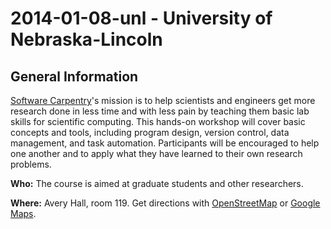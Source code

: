 
2014-01-08-unl - University of Nebraska-Lincoln
=====================================================
<h2>General Information</h2>

<!--
  Edit the general explanatory paragraph below if you want to change
  the pitch.
-->
<p>
  <a href="http://software-carpentry.org">Software Carpentry</a>'s mission
  is to help scientists and engineers get more research done in less
  time and with less pain by teaching them basic lab skills for
  scientific computing.  This hands-on workshop will cover basic
  concepts and tools, including program design, version control, data
  management, and task automation.  Participants will be encouraged to
  help one another and to apply what they have learned to their own
  research problems.
</p>

<!--
  Explain who your audience is.  (In particular, tell readers if the
  workshop is only open to people from a particular institution.
-->
<p>
  <strong>Who:</strong>
  The course is aimed at graduate students and other researchers.
</p>

<!--
  This block displays the address and links to maps showing directions
  if the latitude and longitude of the workshop have been set.  You
  can use http://itouchmap.com/latlong.html to find the lat/long of an
  address.
-->

<p>
  <strong>Where:</strong>
  Avery Hall, room 119.
  Get directions with
  <a href="//www.openstreetmap.org/?mlat=40.819348&mlon= -96.704387&zoom=16">OpenStreetMap</a>
  or
  <a href="//maps.google.com/maps?q=40.819348, -96.704387">Google Maps</a>.
</p>
  
